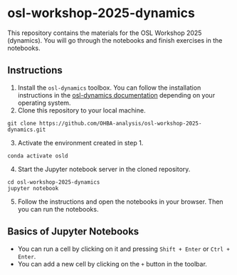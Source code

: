 # osl-workshop-2025-dynamics
This repository contains the materials for the OSL Workshop 2025 (dynamics). You will go through the notebooks and finish exercises in the notebooks.

## Instructions
1. Install the `osl-dynamics` toolbox. You can follow the installation instructions in the [osl-dynamics documentation](https://osl-dynamics.readthedocs.io/en/latest/install.html) depending on your operating system.
2. Clone this repository to your local machine.
```
git clone https://github.com/OHBA-analysis/osl-workshop-2025-dynamics.git
```
3. Activate the environment created in step 1.
```
conda activate osld
```
4. Start the Jupyter notebook server in the cloned repository.
```
cd osl-workshop-2025-dynamics
jupyter notebook
```
5. Follow the instructions and open the notebooks in your browser. Then you can run the notebooks.

## Basics of Jupyter Notebooks
- You can run a cell by clicking on it and pressing `Shift + Enter` or `Ctrl + Enter`.
- You can add a new cell by clicking on the `+` button in the toolbar.